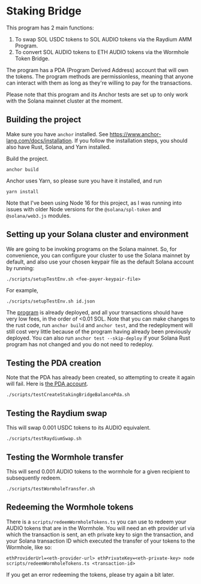 # Staking Bridge

This program has 2 main functions:
1. To swap SOL USDC tokens to SOL AUDIO tokens via the Raydium AMM Program.
2. To convert SOL AUDIO tokens to ETH AUDIO tokens via the Wormhole Token Bridge.

The program has a PDA (Program Derived Address) account that will own the tokens.
The program methods are permissionless, meaning that anyone can interact with them as long as they're willing to pay for the transactions.

Please note that this program and its Anchor tests are set up to only work with the Solana mainnet cluster at the moment.

## Building the project
Make sure you have `anchor` installed. See https://www.anchor-lang.com/docs/installation. If you follow the installation steps, you should also have Rust, Solana, and Yarn installed.

Build the project.
```
anchor build
```

Anchor uses Yarn, so please sure you have it installed, and run
```
yarn install
```

Note that I've been using Node 16 for this project, as I was running into issues with older Node versions for the `@solana/spl-token` and `@solana/web3.js` modules.

## Setting up your Solana cluster and environment
We are going to be invoking programs on the Solana mainnet.
So, for convenience, you can configure your cluster to use the Solana mainnet by default, and also use your chosen keypair file as the default Solana account by running:
```
./scripts/setupTestEnv.sh <fee-payer-keypair-file>
```
For example,
```
./scripts/setupTestEnv.sh id.json
```

The [program](https://explorer.solana.com/address/HEDM7Zg7wNVSCWpV4TF7zp6rgj44C43CXnLtpY68V7bV) is already deployed, and all your transactions should have very low fees, in the order of <0.01 SOL.
Note that you can make changes to the rust code, run `anchor build` and `anchor test`, and the redeployment will still cost very little because of the program having already been previously deployed.
You can also run `anchor test --skip-deploy` if your Solana Rust program has not changed and you do not need to redeploy.

## Testing the PDA creation
Note that the PDA has already been created, so attempting to create it again will fail. Here is [the PDA account](https://explorer.solana.com/address/GwVsdGg5ZjJRzxP1wVhZBDKaS1BgdbV8sVvE4wDE36dU).
```
./scripts/testCreateStakingBridgeBalancePda.sh
```

## Testing the Raydium swap
This will swap 0.001 USDC tokens to its AUDIO equivalent.
```
./scripts/testRaydiumSwap.sh
```

## Testing the Wormhole transfer
This will send 0.001 AUDIO tokens to the wormhole for a given recipient to subsequently redeem.
```
./scripts/testWormholeTransfer.sh
```

## Redeeming the Wormhole tokens
There is a `scripts/redeemWormholeTokens.ts` you can use to redeem your AUDIO tokens that are in the Wormhole. You will need an eth provider url via which the transaction is sent, an eth private key to sign the transaction, and your Solana transaction ID which executed the transfer of your tokens to the Wormhole, like so:
```
ethProviderUrl=<eth-provider-url> ethPrivateKey=<eth-private-key> node scripts/redeemWormholeTokens.ts <transaction-id>
```

If you get an error redeeming the tokens, please try again a bit later.

